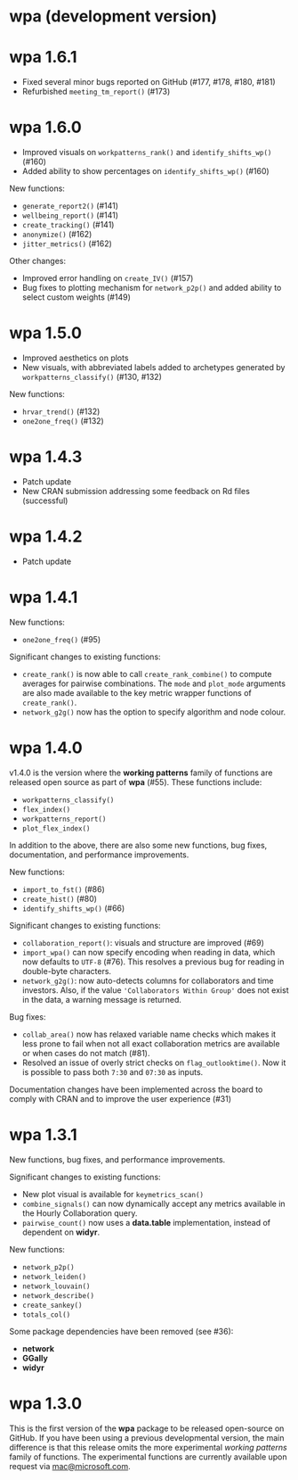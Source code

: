 # wpa (development version)

# wpa 1.6.1
- Fixed several minor bugs reported on GitHub (#177, #178, #180, #181)
- Refurbished `meeting_tm_report()` (#173)

# wpa 1.6.0

- Improved visuals on `workpatterns_rank()` and `identify_shifts_wp()` (#160)
- Added ability to show percentages on `identify_shifts_wp()` (#160)

New functions:
- `generate_report2()` (#141)
- `wellbeing_report()` (#141)
- `create_tracking()` (#141)
- `anonymize()` (#162)
- `jitter_metrics()` (#162)

Other changes:
- Improved error handling on `create_IV()` (#157)
- Bug fixes to plotting mechanism for `network_p2p()` and added ability to select custom weights (#149)


# wpa 1.5.0

- Improved aesthetics on plots
- New visuals, with abbreviated labels added to archetypes generated by `workpatterns_classify()` (#130, #132)

New functions:
- `hrvar_trend()` (#132)
- `one2one_freq()` (#132)

# wpa 1.4.3

- Patch update 
- New CRAN submission addressing some feedback on Rd files (successful)

# wpa 1.4.2

- Patch update 

# wpa 1.4.1

New functions:
- `one2one_freq()` (#95)

Significant changes to existing functions:
- `create_rank()` is now able to call `create_rank_combine()` to compute
averages for pairwise combinations. The `mode` and `plot_mode` arguments are
also made available to the key metric wrapper functions of `create_rank()`.
- `network_g2g()` now has the option to specify algorithm and node colour.

# wpa 1.4.0

v1.4.0 is the version where the **working patterns** family of functions are released open source as part of **wpa** (#55). These functions include:

- `workpatterns_classify()`
- `flex_index()`
- `workpatterns_report()`
- `plot_flex_index()`

In addition to the above, there are also some new functions, bug fixes, documentation, and performance improvements.

New functions:
- `import_to_fst()` (#86)
- `create_hist()` (#80)
- `identify_shifts_wp()` (#66)

Significant changes to existing functions:

- `collaboration_report()`: visuals and structure are improved (#69)
- `import_wpa()` can now specify encoding when reading in data, which now defaults to `UTF-8` (#76). This resolves a previous bug for reading in double-byte characters.
- `network_g2g()`: now auto-detects columns for collaborators and time investors. Also, if the value `'Collaborators Within Group'` does not exist in the data, a warning message is returned.

Bug fixes:

- `collab_area()` now has relaxed variable name checks which makes it less prone to fail when not all exact collaboration metrics are available or when cases do not match (#81).
- Resolved an issue of overly strict checks on `flag_outlooktime()`. Now it is possible to pass both `7:30` and `07:30` as inputs.

Documentation changes have been implemented across the board to comply with CRAN and to improve the user experience (#31)

# wpa 1.3.1

New functions, bug fixes, and performance improvements.

Significant changes to existing functions:
- New plot visual is available for `keymetrics_scan()`
- `combine_signals()` can now dynamically accept any metrics available in the Hourly Collaboration query.
- `pairwise_count()` now uses a **data.table** implementation, instead of dependent on **widyr**.

New functions:
- `network_p2p()`
- `network_leiden()`
- `network_louvain()`
- `network_describe()`
- `create_sankey()`
- `totals_col()`

Some package dependencies have been removed (see #36):
- **network**
- **GGally**
- **widyr**

# wpa 1.3.0

This is the first version of the **wpa** package to be released open-source on GitHub. If you have been using a previous developmental version, the main difference is that this release omits the more experimental _working patterns_ family of functions. The experimental functions are currently available upon request via mac@microsoft.com.
